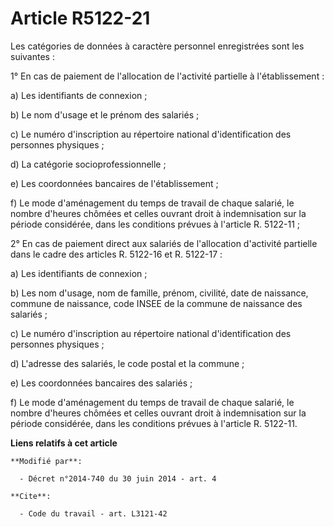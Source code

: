 # Article R5122-21

Les catégories de données à caractère personnel enregistrées sont les suivantes : 

1° En cas de paiement de l'allocation de l'activité partielle à l'établissement : 

a) Les identifiants de connexion ; 

b) Le nom d'usage et le prénom des salariés ; 

c) Le numéro d'inscription au répertoire national d'identification des personnes physiques ; 

d) La catégorie socioprofessionnelle ; 

e) Les coordonnées bancaires de l'établissement ; 

f) Le mode d'aménagement du temps de travail de chaque salarié, le nombre d'heures chômées et celles ouvrant droit à
indemnisation sur la période considérée, dans les conditions prévues à l'article R. 5122-11 ; 

2° En cas de paiement direct aux salariés de l'allocation d'activité partielle dans le cadre des articles R. 5122-16 et R.
5122-17 : 

a) Les identifiants de connexion ; 

b) Les nom d'usage, nom de famille, prénom, civilité, date de naissance, commune de naissance, code INSEE de la commune de
naissance des salariés ; 

c) Le numéro d'inscription au répertoire national d'identification des personnes physiques ; 

d) L'adresse des salariés, le code postal et la commune ; 

e) Les coordonnées bancaires des salariés ; 

f) Le mode d'aménagement du temps de travail de chaque salarié, le nombre d'heures chômées et celles ouvrant droit à
indemnisation sur la période considérée, dans les conditions prévues à l'article R. 5122-11.

**Liens relatifs à cet article**

	**Modifié par**:

	  - Décret n°2014-740 du 30 juin 2014 - art. 4

	**Cite**:

	  - Code du travail - art. L3121-42
